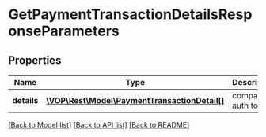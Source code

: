 # GetPaymentTransactionDetailsResponseParameters

## Properties
Name | Type | Description | Notes
------------ | ------------- | ------------- | -------------
**details** | [**\VOP\Rest\Model\PaymentTransactionDetail[]**](PaymentTransactionDetail.md) | companys auth token | [optional] 

[[Back to Model list]](../../README.md#documentation-for-models) [[Back to API list]](../../README.md#documentation-for-api-endpoints) [[Back to README]](../../README.md)


